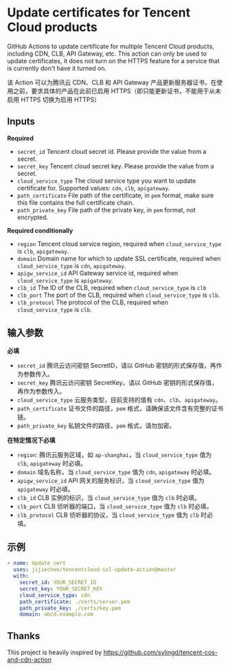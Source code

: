 # Update certificates for Tencent Cloud products

GitHub Actions to update certificate for multiple Tencent Cloud products, including CDN, CLB, API Gateway, etc. This action can only be used to update certificates, it does not turn on the HTTPS feature for a service that is currently don't have it turned on.

该 Action 可以为腾讯云 CDN、CLB 和 API Gateway 产品更新服务器证书，在使用之前，要求具体的产品在此前已启用 HTTPS（即只能更新证书，不能用于从未启用 HTTPS 切换为启用 HTTPS）

## Inputs

**Required**

- `secret_id` Tencent cloud secret id. Please provide the value from a secret.
- `secret_key` Tencent cloud secret key. Please provide the value from a secret.
- `cloud_service_type` The cloud service type you want to update certificate for. Supported values: `cdn`, `clb`, `apigateway`.
- `path_certificate` File path of the certificate, in `pem` format, make sure this file contains the full certificate chain.
- `path_private_key` File path of the private key, in `pem` format, not encrypted.

**Required conditionally**

- `region` Tencent cloud service region, required when `cloud_service_type` is `clb`, `apigateway`.
- `domain` Domain name for which to update SSL certificate, required when `cloud_service_type` is `cdn`, `apigateway`.
- `apigw_service_id` API Gateway service id, required when `cloud_service_type` is `apigateway`.
- `clb_id` The ID of the CLB, required when `cloud_service_type` is `clb`
- `clb_port` The port of the CLB, required when `cloud_service_type` is `clb`.
- `clb_protocol` The protocol of the CLB, required when `cloud_service_type` is `clb`.


## 输入参数

**必填**

- `secret_id` 腾讯云访问密钥 SecretID，请以 GitHub 密钥的形式保存值，再作为参数传入。
- `secret_key` 腾讯云访问密钥 SecretKey，请以 GitHub 密钥的形式保存值，再作为参数传入。
- `cloud_service_type` 云服务类型，目前支持的值有 `cdn`、`clb`、`apigateway`。
- `path_certificate` 证书文件的路径，`pem` 格式，请确保该文件含有完整的证书链。
- `path_private_key` 私钥文件的路径，`pem` 格式，请勿加密。

**在特定情况下必填**

- `region`: 腾讯云服务区域，如 `ap-shanghai`，当 `cloud_service_type` 值为 `clb`, `apigateway` 时必填。
- `domain` 域名名称，当 `cloud_service_type` 值为 `cdn`, `apigateway` 时必填。
- `apigw_service_id` API 网关的服务标识，当 `cloud_service_type` 值为 `apigateway` 时必填。
- `clb_id` CLB 实例的标识，当 `cloud_service_type` 值为 `clb` 时必填。
- `clb_port` CLB 侦听器的端口，当 `cloud_service_type` 值为 `clb` 时必填。
- `clb_protocol` CLB 侦听器的协议，当 `cloud_service_type` 值为 `clb` 时必填。

## 示例

```yaml
- name: Update cert
  uses: jijiechen/tencentcloud-ssl-update-action@master
  with:
    secret_id: YOUR_SECRET_ID
    secret_key: YOUR_SECRET_KEY
    cloud_service_type: cdn
    path_certificate: ./certs/server.pem
    path_private_key: ./certs/key.pem
    domain: abcd.example.com
```


## Thanks

This project is heavily inspired  by https://github.com/sylingd/tencent-cos-and-cdn-action